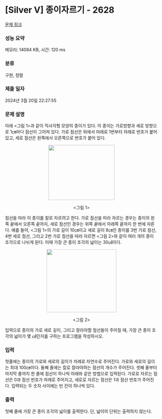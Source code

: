 # [Silver V] 종이자르기 - 2628 

[문제 링크](https://www.acmicpc.net/problem/2628) 

### 성능 요약

메모리: 14084 KB, 시간: 120 ms

### 분류

구현, 정렬

### 제출 일자

2024년 3월 20일 22:27:55

### 문제 설명

<p>아래 <그림 1>과 같이 직사각형 모양의 종이가 있다. 이 종이는 가로방향과 세로 방향으로 1㎝마다 점선이 그어져 있다. 가로 점선은 위에서 아래로 1번부터 차례로 번호가 붙어 있고, 세로 점선은 왼쪽에서 오른쪽으로 번호가 붙어 있다.</p>

<p style="text-align: center;"><img alt="" src="https://upload.acmicpc.net/1e689dae-2d24-463b-8725-fb58ae8cd2ba/-/preview/" style="width: 218px; height: 181px;"></p>

<p style="text-align: center;"><그림 1></p>

<p>점선을 따라 이 종이를 칼로 자르려고 한다. 가로 점선을 따라 자르는 경우는 종이의 왼쪽 끝에서 오른쪽 끝까지, 세로 점선인 경우는 위쪽 끝에서 아래쪽 끝까지 한 번에 자른다. 예를 들어, <그림 1>의 가로 길이 10㎝이고 세로 길이 8㎝인 종이를 3번 가로 점선, 4번 세로 점선, 그리고 2번 가로 점선을 따라 자르면 <그림 2>와 같이 여러 개의 종이 조각으로 나뉘게 된다. 이때 가장 큰 종이 조각의 넓이는 30㎠이다.</p>

<p style="text-align: center;"><img alt="" src="https://upload.acmicpc.net/cf033b95-91ef-4e71-8f2c-49c653e27622/-/preview/" style="width: 230px; height: 207px;"></p>

<p style="text-align: center;"><그림 2></p>

<p>입력으로 종이의 가로 세로 길이, 그리고 잘라야할 점선들이 주어질 때, 가장 큰 종이 조각의 넓이가 몇 ㎠인지를 구하는 프로그램을 작성하시오.</p>

### 입력 

 <p>첫줄에는 종이의 가로와 세로의 길이가 차례로 자연수로 주어진다. 가로와 세로의 길이는 최대 100㎝이다. 둘째 줄에는 칼로 잘라야하는 점선의 개수가 주어진다. 셋째 줄부터 마지막 줄까지 한 줄에 점선이 하나씩 아래와 같은 방법으로 입력된다. 가로로 자르는 점선은 0과 점선 번호가 차례로 주어지고, 세로로 자르는 점선은 1과 점선 번호가 주어진다. 입력되는 두 숫자 사이에는 빈 칸이 하나씩 있다.</p>

### 출력 

 <p>첫째 줄에 가장 큰 종이 조각의 넓이를 출력한다. 단, 넓이의 단위는 출력하지 않는다.</p>

